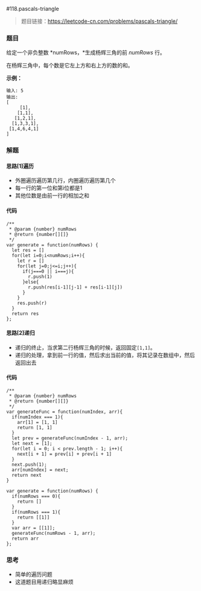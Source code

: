 #118.pascals-triangle

> 题目链接：https://leetcode-cn.com/problems/pascals-triangle/
>

### 题目

给定一个非负整数 *numRows，*生成杨辉三角的前 *numRows* 行。

在杨辉三角中，每个数是它左上方和右上方的数的和。

**示例：**

```
输入: 5
输出:
[
     [1],
    [1,1],
   [1,2,1],
  [1,3,3,1],
 [1,4,6,4,1]
]
```

 

### 解题

#### 思路[1]遍历

* 外圈遍历遍历第几行，内圈遍历遍历第几个
* 每一行的第一位和第i位都是1
* 其他位数是由前一行的相加之和

#### 代码

```
/**
 * @param {number} numRows
 * @return {number[][]}
 */
var generate = function(numRows) {
  let res = []
  for(let i=0;i<numRows;i++){
    let r = []
    for(let j=0;j<=i;j++){
      if(j===0 || i===j){
        r.push(1)
      }else{
        r.push(res[i-1][j-1] + res[i-1][j])
      }
    }
    res.push(r)
  }
  return res
};
```

#### 思路[2]递归

* 递归的终止，当求第二行杨辉三角的时候，返回固定`[1,1]`。
* 递归的处理，拿到前一行的值，然后求出当前的值，将其记录在数组中，然后返回出去

#### 代码

```
/**
 * @param {number} numRows
 * @return {number[][]}
 */
var generateFunc = function(numIndex, arr){
  if(numIndex === 1){
    arr[1] = [1, 1]
    return [1, 1]
  }
  let prev = generateFunc(numIndex - 1, arr);
  let next = [1];
  for(let i = 0; i < prev.length - 1; i++){
    next[i + 1] = prev[i] + prev[i + 1]
  }
  next.push(1);
  arr[numIndex] = next;
  return next
}

var generate = function(numRows) {
  if(numRows === 0){
    return []
  }
  if(numRows === 1){
    return [[1]]
  }
  var arr = [[1]];
  generateFunc(numRows - 1, arr);
  return arr
};
```



### 思考

* 简单的遍历问题
* 这道题目用递归略显麻烦